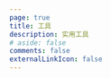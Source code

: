 ```yaml
---
page: true
title: 工具
description: 实用工具
# aside: false
comments: false
externalLinkIcon: false
---
```

<script setup>
import Tab from '../.vitepress/theme/components/tab.vue'
</script>
<Tab/>
